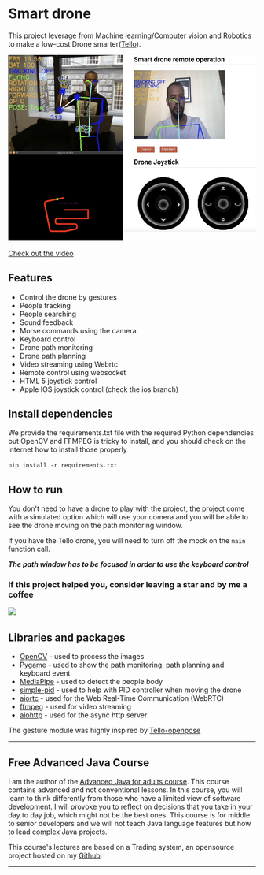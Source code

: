 # Smart drone

This project leverage from Machine learning/Computer vision and Robotics
to make a low-cost Drone smarter([Tello](https://m.dji.com/ie/shop/tello-series)).


<img src="assets/demo.jpg"/>

[Check out the video](https://youtu.be/a5ddyfV1hxk)


## Features  
- Control the drone by gestures
- People tracking
- People searching
- Sound feedback
- Morse commands using the camera
- Keyboard control
- Drone path monitoring
- Drone path planning
- Video streaming using Webrtc
- Remote control using websocket
- HTML 5 joystick control
- Apple IOS joystick control (check the ios branch)


## Install dependencies
We provide the requirements.txt file with the required Python dependencies but OpenCV and FFMPEG
is tricky to install, and you should check on the internet how to install those properly

```pip install -r requirements.txt```

## How to run 
You don't need to have a drone to play with the project, the project come with a 
simulated option which will use your comera and you will be able to see the drone moving on the path monitoring window.

If you have the Tello drone, you will need to turn off the mock on the `main` function call.

***The path window has to be focused in order to use the keyboard control***

### If this project helped you, consider leaving a star  and by me a coffee
<a href="https://www.buymeacoffee.com/apssouza"><img src="https://miro.medium.com/max/654/1*rQv8JgstmK0juxP-Kb4IGg.jpeg"></a>


## Libraries and packages

- [OpenCV](https://opencv.org/) - used to process the images 
- [Pygame](https://www.pygame.org/news) - used to show the path monitoring, path planning and keyboard event 
- [MediaPipe](https://mediapipe.dev/) - used to detect the people body
- [simple-pid](https://github.com/m-lundberg/simple-pid) - used to help with PID controller when moving the drone
- [aiortc](https://github.com/aiortc/aiortc) - used for the Web Real-Time Communication (WebRTC)
- [ffmpeg](http://ffmpeg.org/) - used for video streaming 
- [aiohttp](https://docs.aiohttp.org/en/stable/) - used for the async http server

The gesture module was highly inspired by [Tello-openpose](https://github.com/geaxgx/tello-openpose)
 
-----

## Free Advanced Java Course
I am the author of the [Advanced Java for adults course](https://www.udemy.com/course/advanced-java-for-adults/?referralCode=8014CCF0A5A931ADED5F). This course contains advanced and not conventional lessons. In this course, you will learn to think differently from those who have a limited view of software development. I will provoke you to reflect on decisions that you take in your day to day job, which might not be the best ones. This course is for middle to senior developers and we will not teach Java language features but how to lead complex Java projects. 

This course's lectures are based on a Trading system, an opensource project hosted on my [Github](https://github.com/apssouza22/trading-system).

-----
